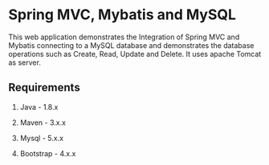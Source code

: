 # Spring MVC, Mybatis and MySQL

This web application demonstrates the Integration of Spring MVC and Mybatis connecting to a MySQL database and demonstrates the database operations such as Create, Read, Update and Delete. It uses apache Tomcat as server.

## Requirements

1. Java - 1.8.x

2. Maven - 3.x.x

3. Mysql - 5.x.x

4. Bootstrap - 4.x.x
